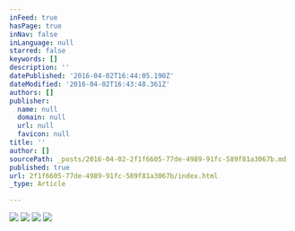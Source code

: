 ```yaml
---
inFeed: true
hasPage: true
inNav: false
inLanguage: null
starred: false
keywords: []
description: ''
datePublished: '2016-04-02T16:44:05.190Z'
dateModified: '2016-04-02T16:43:48.361Z'
authors: []
publisher:
  name: null
  domain: null
  url: null
  favicon: null
title: ''
author: []
sourcePath: _posts/2016-04-02-2f1f6605-77de-4989-91fc-589f81a3067b.md
published: true
url: 2f1f6605-77de-4989-91fc-589f81a3067b/index.html
_type: Article

---
```

![](https://the-grid-user-content.s3-us-west-2.amazonaws.com/d2ba66f3-6ee3-4ff2-af58-253de47252f7.jpg)
![](https://the-grid-user-content.s3-us-west-2.amazonaws.com/e2f00435-2dac-4f9e-bc14-ec3759a3b1aa.jpg)
![](https://the-grid-user-content.s3-us-west-2.amazonaws.com/eac65292-b98e-43ad-a6d9-01c4718345d6.jpg)
![](https://the-grid-user-content.s3-us-west-2.amazonaws.com/588d9f53-b940-45ed-ac82-a7238428ab3a.jpg)